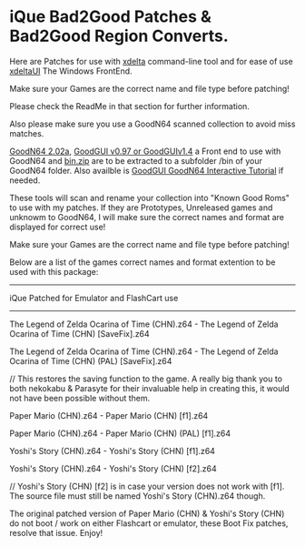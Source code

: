 # iQue Bad2Good Patches & Bad2Good Region Converts.

Here are Patches for use with [xdelta](http://xdelta.org/) command-line tool and for ease of use [xdeltaUI](https://www.romhacking.net/utilities/598/) The Windows FrontEnd.

Make sure your Games are the correct name and file type before patching!

Please check the ReadMe in that section for further information.

Also please make sure you use a GoodN64 scanned collection to avoid miss matches.

[GoodN64 2.02a](https://www.emutalk.net/threads/goodn64-2-02a.12068/), [GoodGUI v0.97 or GoodGUIv1.4](https://www.emutalk.net/threads/goodgui-v0-97.29155/) a Front end to use with GoodN64 and [bin.zip](https://www.emutalk.net/threads/bin-zip.12070/) are to be extracted to a subfolder /bin of your GoodN64 folder. Also availble is [GoodGUI GoodN64 Interactive Tutorial](https://www.emutalk.net/threads/goodgui-goodn64-tutorial.28965/) if needed.

These tools will scan and rename your collection into "Known Good Roms" to use with my patches. If they are Prototypes, Unreleased games and unknowm to GoodN64, I will make sure the correct names and format are displayed for correct use!

Make sure your Games are the correct name and file type before patching!

Below are a list of the games correct names and format extention to be used with this package:


---------------------------------

iQue Patched for Emulator and FlashCart use

-----

The Legend of Zelda Ocarina of Time (CHN).z64 - The Legend of Zelda Ocarina of Time (CHN) [SaveFix].z64

The Legend of Zelda Ocarina of Time (CHN).z64 - The Legend of Zelda Ocarina of Time (CHN) (PAL) [SaveFix].z64

// This restores the saving function to the game. A really big thank you to both nekokabu & Parasyte for their invaluable help in creating this, it would not have been possible without them.

Paper Mario (CHN).z64 - Paper Mario (CHN) [f1].z64

Paper Mario (CHN).z64 - Paper Mario (CHN) (PAL) [f1].z64

Yoshi's Story (CHN).z64 - Yoshi's Story (CHN) [f1].z64

Yoshi's Story (CHN).z64 - Yoshi's Story (CHN) [f2].z64

// Yoshi's Story (CHN) [f2] is in case your version does not work with [f1]. The source file must still be named Yoshi's Story (CHN).z64 though.

The original patched version of Paper Mario (CHN) & Yoshi's Story (CHN) do not boot / work on either Flashcart or emulator, these Boot Fix patches, resolve that issue.
Enjoy!

